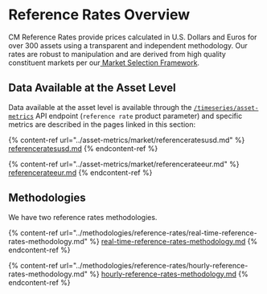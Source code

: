 # Reference Rates Overview

CM Reference Rates provide prices calculated in U.S. Dollars and Euros for over 300 assets using a transparent and independent methodology. Our rates are robust to manipulation and are derived from high quality constituent markets per our[ Market Selection Framework](../methodologies/reference-rates/market-selection-framework.md).&#x20;

## Data Available at the Asset Level

Data available at the asset level is available through the [`/timeseries/asset-metrics`](https://docs.coinmetrics.io/api/v4#operation/getTimeseriesAssetMetrics) API endpoint (`reference rate` product parameter) and specific metrics are described in the pages linked in this section:

{% content-ref url="../asset-metrics/market/referenceratesusd.md" %}
[referenceratesusd.md](../asset-metrics/market/referenceratesusd.md)
{% endcontent-ref %}

{% content-ref url="../asset-metrics/market/referencerateeur.md" %}
[referencerateeur.md](../asset-metrics/market/referencerateeur.md)
{% endcontent-ref %}

## Methodologies

We have two reference rates methodologies. &#x20;

{% content-ref url="../methodologies/reference-rates/real-time-reference-rates-methodology.md" %}
[real-time-reference-rates-methodology.md](../methodologies/reference-rates/real-time-reference-rates-methodology.md)
{% endcontent-ref %}

{% content-ref url="../methodologies/reference-rates/hourly-reference-rates-methodology.md" %}
[hourly-reference-rates-methodology.md](../methodologies/reference-rates/hourly-reference-rates-methodology.md)
{% endcontent-ref %}
